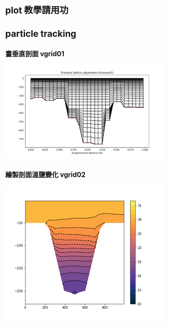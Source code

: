 # plot 教學請用功

# particle tracking

## 畫垂直剖面 vgrid01
![Alt Text](https://github.com/sony791210/plot_cwb_data/blob/master/vgrid/photo/vgrid.png)  

    
## 繪製剖面溫鹽變化 vgrid02
![Alt Text](https://github.com/sony791210/plot_cwb_data/blob/master/vgrid/photo/temp.png)  
